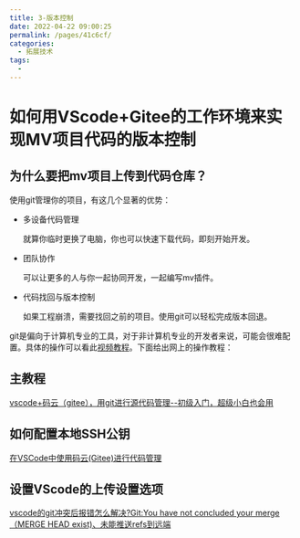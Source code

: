 ```yaml
---
title: 3-版本控制
date: 2022-04-22 09:00:25
permalink: /pages/41c6cf/
categories: 
  - 拓展技术
tags: 
  - 
---
```


# 如何用VScode+Gitee的工作环境来实现MV项目代码的版本控制

## 为什么要把mv项目上传到代码仓库？
使用git管理你的项目，有这几个显著的优势：




- 多设备代码管理
  
  就算你临时更换了电脑，你也可以快速下载代码，即刻开始开发。

- 团队协作
  
  可以让更多的人与你一起协同开发，一起编写mv插件。

- 代码找回与版本控制
  
  如果工程崩溃，需要找回之前的项目。使用git可以轻松完成版本回退。



git是偏向于计算机专业的工具，对于非计算机专业的开发者来说，可能会很难配置。具体的操作可以看此[视频教程](https://www.bilibili.com/video/BV1cC4y1b7u4)。下面给出网上的操作教程：

## 主教程
[vscode+码云（gitee），用git进行源代码管理--初级入门，超级小白也会用](https://www.jianshu.com/p/8cd8491a611d)

## 如何配置本地SSH公钥
[在VSCode中使用码云(Gitee)进行代码管理](https://blog.csdn.net/watfe/article/details/79761741)

## 设置VScode的上传设置选项
[vscode的git冲突后报错怎么解决?Git:You have not concluded your merge（MERGE HEAD exist)、未能推送refs到远端](https://xunmi.blog.csdn.net/article/details/104570265)